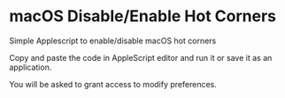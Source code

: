 # macOS Disable/Enable Hot Corners
Simple Applescript to enable/disable macOS hot corners

Copy and paste the code in AppleScript editor and run it or save it as an application.

You will be asked to grant access to modify preferences.
